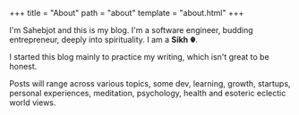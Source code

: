 +++
title = "About"
path = "about"
template = "about.html"
+++


I'm Sahebjot and this is my blog.
I'm a software engineer, budding entrepreneur, deeply into spirituality. I am a **Sikh ☬**.

I started this blog mainly to practice my writing, which isn't great to be honest.

Posts will range across various topics, some dev, learning, growth, startups, personal experiences, meditation, psychology, health and esoteric eclectic world views.
